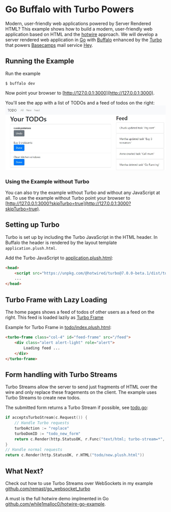 # Go Buffalo with Turbo Powers

Modern, user-friendly web applications powered by Server Rendered HTML? This example shows how to build a modern, user-friendly web application based on HTML and the [hotwire](https://hotwire.dev/) approach. We will develop a server rendered web application in [Go]() with [Buffalo](http://gobuffalo.io) enhanced by the [Turbo]() that powers [Basecamps](https://basecamp.com/) mail service [Hey](http://hey.com/).

## Running the Example
Run the example

	$ buffalo dev

Now point your browser to [http://127.0.0.1:3000](http://127.0.0.1:3000).

You'll see the app with a list of TODOs and a feed of todos on the right:
![alt text](images/todo_overview.jpg "Logo Title Text 1")

### Using the Example without Turbo
You can also try the example without Turbo and without any JavaScript at all. To use the example without Turbo point your browser to [http://127.0.0.1:3000?skipTurbo=true](http://127.0.0.1:3000?skipTurbo=true).

## Setting up Turbo
Turbo is set up by including the Turbo JavaScript in the HTML header. In Buffalo the header is rendered by the layout template `application.plush.html`.

Add the Turbo JavaScript to [application.plush.html](templates/application.plush.html):
```html
<head>
	<script src="https://unpkg.com/@hotwired/turbo@7.0.0-beta.1/dist/turbo.es5-umd.js"></script>
	...
</head>
```

## Turbo Frame with Lazy Loading
The home pages shows a feed of todos of other users as a feed on the right. This feed is loaded lazily as [Turbo Frame](https://turbo.hotwire.dev/reference/frames)

Example for Turbo Frame in [todo/index.plush.html](templates/todo/index.plush.html):
```html
<turbo-frame class="col-4" id="feed-frame" src="/feed">
    <div class="alert alert-light" role="alert">
        Loading feed ...
    </div>
</turbo-frame>
```

## Form handling with Turbo Streams

Turbo Streams allow the server to send just fragments of HTML over the wire and only replace these fragements on the client. The example uses Turbo Streams to create new todos.


The submitted form returns a Turbo Stream if possible, see [todo.go](actions/todo.go):
```go
if acceptsTurboStream(c.Request()) {
	// Handle Turbo requests
	turboAction := "replace"
	turboDomID := "todo_new_form"
	return c.Render(http.StatusOK, r.Func("text/html; turbo-stream=*", createTurboWriter("todo/new.plush.html", turboAction, turboDomID)))
}
// Handle normal requests
return c.Render(http.StatusOK, r.HTML("todo/new.plush.html"))
```
## What Next?

Check out how to use Turbo Streams over WebSockets in my example [github.com/remast/go_websocket_turbo](https://github.com/remast/go_websocket_turbo)

A must is the full hotwire demo implmented in Go [github.com/while1malloc0/hotwire-go-example](https://github.com/while1malloc0/hotwire-go-example).